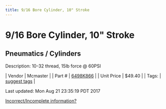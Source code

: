 ```yaml
---
title: 9/16 Bore Cylinder, 10" Stroke
---
```


# 9/16 Bore Cylinder, 10" Stroke
## Pneumatics / Cylinders
Description: 	10-32 thread, 15lb force @ 60PSI 

| Vendor | Mcmaster | 
| Part # | [6498K866](https://www.mcmaster.com/#6498K866) | 
| Unit Price | $49.40 | 
| Tags: | [suggest tags](https://docs.google.com/forms/d/e/1FAIpQLSeWyY8v3RgOty-MyWmh9U0iivNYN_molChYyS-0U-o-kOAv_g/viewform) | 

Last updated: Mon Aug 21 23:35:19 PDT 2017

 [Incorrect/Incomplete information?](https://docs.google.com/forms/d/e/1FAIpQLSeWyY8v3RgOty-MyWmh9U0iivNYN_molChYyS-0U-o-kOAv_g/viewform)